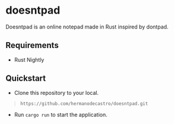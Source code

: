 # doesntpad
Doesntpad is an online notepad made in Rust inspired by dontpad.

## Requirements
* Rust Nightly

## Quickstart
* Clone this repository to your local.
> `https://github.com/hermanodecastro/doesntpad.git`

* Run `cargo run` to start the application.

